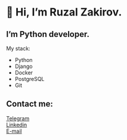 👋 Hi, I’m Ruzal Zakirov.
========================
I’m Python developer.  
-------------------------
My stack:  
-  Python
-  Django
-  Docker
-  PostgreSQL
-  Git

Contact me:
-------------------------
[Telegram](https://t.me/ruzal_z)  
[Linkedin](https://www.linkedin.com/in/ruzal-zakirov-76303b273/)  
[E-mail](ruzal.zakiroff@gmail.com)  
